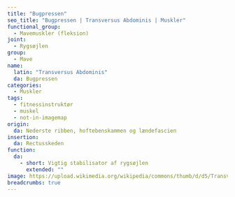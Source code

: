 ```yaml
---
title: "Bugpressen"
seo_title: "Bugpressen | Transversus Abdominis | Muskler"
functional_group:
  - Mavemuskler (fleksion)
joint:
  - Rygsøjlen
group:
  - Mave
name:
  latin: "Transversus Abdominis"
  da: Bugpressen
categories:
  - Muskler
tags:
  - fitnessinstruktør
  - muskel
  - not-in-imagemap
origin: 
  da: Nederste ribben, hoftebenskammen og lændefascien
insertion: 
  da: Rectusskeden
function:
  da:
    - short: Vigtig stabilisator af rygsøjlen
      extended: ""
image: https://upload.wikimedia.org/wikipedia/commons/thumb/d/d5/Transversus_abdominis.png/375px-Transversus_abdominis.png
breadcrumbs: true
---
```

